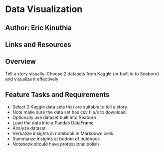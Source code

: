 # Data Visualization

## Author: Eric Kinuthia

## Links and Resources

## Overview

Tell a story visually. Choose 2 datasets from Kaggle (or built in to Seaborn) and visualize it effectively

## Feature Tasks and Requirements

- Select 2 Kaggle data sets that are suitable to tell a story.
- Note make sure the data set has csv file/s to download.
- Optionally use dataset built into Seaborn
- Load the data into a Pandas DataFrame
- Analyze dataset
- Verbalize insights in notebook in Markdown cells
- Summarize insights at bottom of notebook
- Notebook should have professional polish

